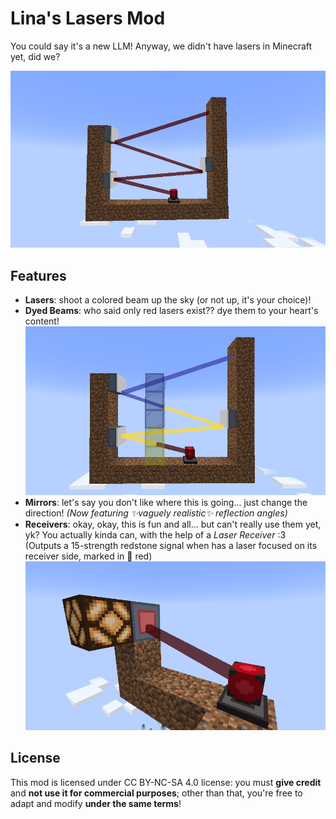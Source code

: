 # Lina's Lasers Mod

You could say it's a new LLM! Anyway, we didn't have lasers in Minecraft yet, did we?

![screenshot showing off lasers and mirrors](readme/screenshot-1.png)

## Features

- **Lasers**: shoot a colored beam up the sky (or not up, it's your choice)!
- **Dyed Beams**: who said only red lasers exist?? dye them to your heart's content!
  ![screenshot showing off dyed laser beams](readme/screenshot-2.png)
- **Mirrors**: let's say you don't like where this is going... just change the direction! *(Now featuring ✨vaguely realistic✨ reflection angles)*
- **Receivers**: okay, okay, this is fun and all... but can't really use them yet, yk? You actually kinda can, with the help of a *Laser Receiver* :3  
  (Outputs a 15-strength redstone signal when has a laser focused on its receiver side, marked in 🍒 red)
  ![screenshot showing off laser receiver being turned on](readme/screenshot-3.png)

## License

This mod is licensed under CC BY-NC-SA 4.0 license: you must **give credit** and **not use it for commercial purposes**; other than that, you're free to adapt and modify **under the same terms**!